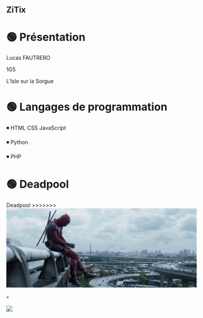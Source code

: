## ZiTix

# 🟢 Présentation
Lucas FAUTRERO

1G5

L'Isle sur la Sorgue

# 🟢 Langages de programmation
◾️ HTML CSS JavaScript

◾️ Python

◾️ PHP

# 🟢 Deadpool
Deadpool >>>>>>>
![Deadpool Landscape](/deadpool.jpg)

```diff
+ 
```
[![](https://img.shields.io/badge/github-blue?style=for-the-badge)](https://github.com/hamzamohdzubair/redant)
